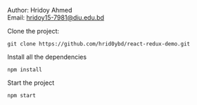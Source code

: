 Author: Hridoy Ahmed
<br/>
Email: hridoy15-7981@diu.edu.bd

Clone the project:

`git clone https://github.com/hrid0ybd/react-redux-demo.git`

Install all the dependencies

`npm install`

Start the project

`npm start`
